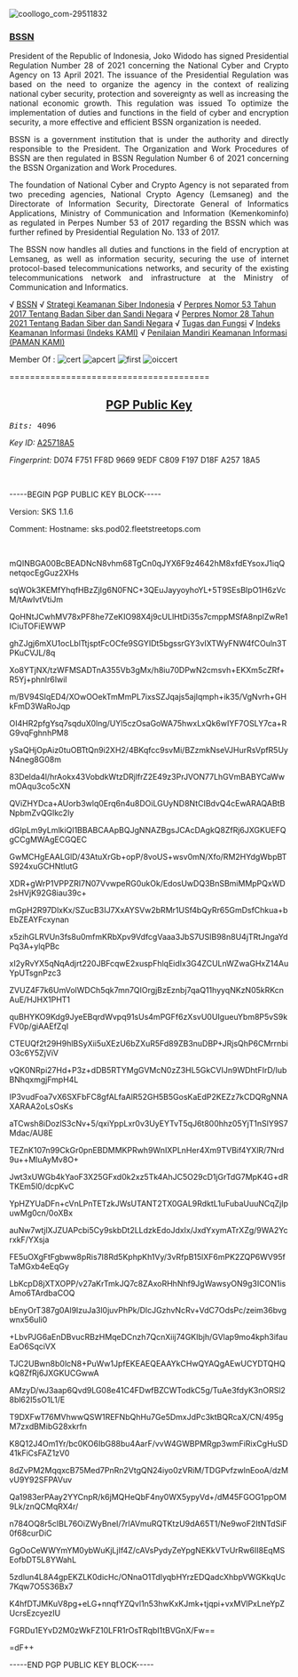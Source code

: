 ![coollogo_com-29511832](https://github.com/gg2774/gg2774/assets/135232724/4697725b-a265-4b4c-91fe-599b04ca5f44)


<h3><a href="#"><b>BSSN</b></a></h3>


<p style="text-align: justify">President of the Republic of Indonesia, Joko Widodo has signed Presidential Regulation Number 28 of 2021 concerning the National Cyber and Crypto Agency on 13 April 2021. The issuance of the Presidential Regulation was based on the need to organize the agency in the context of realizing national cyber security, protection and sovereignty as well as increasing the national economic growth. This regulation was issued To optimize the implementation of duties and functions in the field of cyber and encryption security, a more effective and efficient BSSN organization is needed.</p>

<p style="text-align: justify">BSSN is a government institution that is under the authority and directly responsible to the President. The Organization and Work Procedures of BSSN are then regulated in BSSN Regulation Number 6 of 2021 concerning the BSSN Organization and Work Procedures.</p>

<p style="text-align: justify">The foundation of National Cyber and Crypto Agency is not separated from two preceding agencies, National Crypto Agency (Lemsaneg)  and the Directorate of Information Security, Directorate General of Informatics Applications, Ministry of Communication and Information (Kemenkominfo) as regulated in Perpes Number 53 of 2017 regarding the BSSN which was further refined by Presidential Regulation No. 133 of 2017.</p>

<p style="text-align: justify">The BSSN now handles all duties and functions in the field of encryption at Lemsaneg, as well as information security, securing the use of internet protocol-based telecommunications networks, and security of the existing telecommunications network and infrastructure at the Ministry of Communication and Informatics.</p>

√ <a href="https://bssn.go.id/">BSSN</a>
√ <a href="../halaman/tentang/pengantar-strategi-keamanan-siber-indonesia.html">Strategi Keamanan Siber Indonesia</a> 
√ <a href="../halaman/tentang/perpres-nomor-53-tahun-2017-tentang-badan-siber-dan-sandi-negara.html">Perpres Nomor 53 Tahun 2017 Tentang Badan Siber dan Sandi Negara</a> 
√ <a href="../halaman/tentang/perpres-nomor-28-tahun-2021-tentang-badan-siber-dan-sandi-negara.html">Perpres Nomor 28 Tahun 2021 Tentang Badan Siber dan Sandi Negara</a> 
√ <a href="../halaman/tentang/tugas-dan-fungsi-bssn.html">Tugas dan Fungsi</a> 
√ <a href="https://bssn.go.id/indeks-kami/">Indeks Keamanan Informasi (Indeks KAMI)</a> 
√ <a href="https://bssn.go.id/paman-kami/">Penilaian Mandiri Keamanan Informasi (PAMAN KAMI)</a>

Member Of :
![cert](https://github.com/gg2774/gg2774/assets/135232724/665bdc54-fad8-4ddb-8737-982aa1b08696)
![apcert](https://github.com/gg2774/gg2774/assets/135232724/e8a54cf8-b535-4aff-983e-93f7af504fcb)
![first](https://github.com/gg2774/gg2774/assets/135232724/c0316578-330b-47f4-b5fe-cb3d216fd675)
![oiccert](https://github.com/gg2774/gg2774/135232724/f300d67e-df92-4272-bc34-fa32d5521fc1)

=======================================
  <!-- BEGIN LEFT SIDEBAR -->            
  <div class="span12 blog-item margin-bottom-40" style="text-align:justify;">
       	<center><h2><b><a href="#">PGP Public Key</a></b></h2></center>
    <p></p><pre><em>Bits: </em>4096</pre>

<p><em>Key ID: </em><a href="https://pgp.mit.edu/pks/lookup?op=get&amp;search=0xF197D18FA25718A5">A25718A5</a></p>

<p><em>Fingerprint: </em>D074 F751 FF8D 9669 9EDF C809 F197 D18F A257 18A5</p>

<p>&nbsp;</p>

<p>-----BEGIN PGP PUBLIC KEY BLOCK-----</p>

<p>Version: SKS 1.1.6</p>

<p>Comment: Hostname: sks.pod02.fleetstreetops.com</p>
<p>&nbsp;</p>
<p>mQINBGA00BcBEADNcN8vhm68TgCn0qJYX6F9z4642hM8xfdEYsoxJ1iqQnetqocEgGuz2XHs</p>
<p>sqWOk3KEMfYhqfHBzZjIg6N0FNC+3QEuJayyoyhoYL+5T9SEsBIpO1H6zVcM/tAwIvtVtiJm</p>
<p>QoHNtJCwhMV78xPF8he7ZeKIO98X4j9cULlHtDi35s7cmppMSfA8nplZwRe1ICiuTOFiEWWP</p>
<p>ghZJgj6mXU1ocLblTtjsptFcOCfe9SGYIDt5bgssrGY3vIXTWyFNW4fCOuln3TPKuCVJL/8q</p>
<p>Xo8YTjNX/tzWFMSADTnA355Vb3gMx/h8iu70DPwN2cmsvh+EKXm5cZRf+R5Yj+phnlr6Iwil</p>
<p>m/BV94SlqED4/XOwOOekTmMmPL7ixsSZJqajs5ajIqmph+ik35/VgNvrh+GHkFmD3WaRoJqp</p>
<p>OI4HR2pfgYsq7sqduX0lng/UYl5czOsaGoWA75hwxLxQk6wIYF7OSLY7ca+RG9vqFghnhPM8</p>
<p>ySaQHjOpAiz0tuOBTtQn9i2XH2/4BKqfcc9svMi/BZzmkNseVJHurRsVpfR5UyN4neg8G08m</p>
<p>83Delda4l/hrAokx43VobdkWtzDRjlfrZ2E49z3PrJVON77LhGVmBABYCaWwmOAqu3co5cXN</p>
<p>QViZHYDca+AUorb3wlq0Erq6n4u8DOiLGUyND8NtCIBdvQ4cEwARAQABtBNpbmZvQGlkc2ly</p>
<p>dGlpLm9yLmlkiQI1BBABCAApBQJgNNAZBgsJCAcDAgkQ8ZfRj6JXGKUEFQgCCgMWAgECGQEC</p>
<p>GwMCHgEAALGlD/43AtuXrGb+opP/8voUS+wsv0mN/Xfo/RM2HYdgWbpBTS924xuGCHNtlutG</p>
<p>XDR+gWrP1VPPZRI7N07VvwpeRG0ukOk/EdosUwDQ3BnSBmiMMpPQxWD2sHVjK92G8iau39c+</p>
<p>mGpH2R97DlxKx/SZucB3IJ7XxAYSVw2bRMr1USf4bQyRr65GmDsfChkua+bEbZEAYFcxynan</p>
<p>x5zihGLRVUn3fs8u0mfmKRbXpv9VdfcgVaaa3JbS7USIB98n8U4jTRtJngaYdPq3A+ylqPBc</p>
<p>xI2yRvYX5qNqAdjrt220JBFcqwE2xuspFhlqEidIx3G4ZCULnWZwaGHxZ14AuYpUTsgnPzc3</p>
<p>ZVUZ4F7k6UmVolWDCh5qk7mn7QIOrgjBzEznbj7qaQ11hyyqNKzN05kRKcnAuE/HJHX1PHT1</p>
<p>quBHYKO9Kdg9JyeEBqrdWvpq91sUs4mPGFf6zXsvU0UIgueuYbm8P5vS9kFV0p/giAAEfZqI</p>
<p>CTEUQf2t29H9hlBSyXii5uXEzU6bZXuR5Fd89ZB3nuDBP+JRjsQhP6CMrrnbiO3c6Y5ZjViV</p>
<p>vQK0NRpi27Hd+P3z+dDB5RTYMgGVMcN0zZ3HL5GkCVIJn9WDhtFIrD/IubBNhqxmgjFmpH4L</p>
<p>IP3vudFoa7vX6SXFbFC8gfALfaAlR52GH5B5GosKaEdP2KEZz7kCDQRgNNAXARAA2oLsOsKs</p>
<p>aTCwsh8iDozlS3cNv+5/qxiYppLxr0v3UyEYTvT5qJ6t800hhz05YjT1nSlY9S7Mdac/AU8E</p>
<p>TEZnK107n99CkGr0pnEBDMMKPRwh9WnIXPLnHer4Xm9TVBif4YXlR/7Nrd9u++MluAyMv8O+</p>
<p>Jwt3xUWGb4kYaoF3X25GFxd0k2xz5Tk4AhJC5O29cD1jGrTdG7MpK4G+dRTKEm5l0/dcpKvC</p>
<p>YpHZYUaDFn+cVnLPnTETzkJWsUTANT2TX0GAL9RdktL1uFubaUuuNCqZjIpuwMg0cn/0oXBx</p>
<p>auNw7wtjlXJZUAPcbi5Cy9skbDt2LLdzkEdoJdxIx/JxdYxymATrXZg/9WA2YcrxkF/YXsja</p>
<p>FE5uOXgFtFgbww8pRis7I8Rd5KphpKh1Vy/3vRfpB15lXF6mPK2ZQP6WV95fTaMGxb4eEqGy</p>
<p>LbKcpD8jXTXOPP/v27aKrTmkJQ7c8ZAxoRHhNhf9JgWawsyON9g3ICON1isAmo6TArdbaCOQ</p>
<p>bEnyOrT387g0Al9lzuJa3l0juvPhPk/DlcJGzhvNcRv+VdC7OdsPc/zeim36bvgwnx56uli0</p>
<p>+LbvPJG6aEnDBvucRBzHMqeDCnzh7QcnXiij74GKIbjh/GVlap9mo4kph3ifauEaO6SqciVX</p>
<p>TJC2UBwn8b0lcN8+PuWw1JpfEKEAEQEAAYkCHwQYAQgAEwUCYDTQHQkQ8ZfRj6JXGKUCGwwA</p>
<p>AMzyD/wJ3aap6Qvd9LG08e41C4FDwfBZCWTodkC5g/TuAe3fdyK3nORSl28bl62I5sO1L1/E</p>
<p>T9DXFwT76MVhwwQSW1REFNbQhHu7Ge5DmxJdPc3ktBQRcaX/CN/495gM7zxdBMibG28xkrfn</p>
<p>K8Q12J4Om1Yr/bc0KO6IbG88bu4AarF/vvW4GWBPMRgp3wmFiRixCgHuSD41kFiCsFAZ1zV0</p>
<p>8dZvPM2MqqxcB75Med7PnRn2VtgQN24iyo0zVRiM/TDGPvfzwlnEooA/dzMvU9Y92SFPAVuv</p>
<p>Qa1983erPAay2YYCnpR/k6jMQHeQbF4ny0WX5ypyVd+/dM45FGOG1ppOM9Lk/znQCMqRX4r/</p>
<p>n784OQ8r5cIBL76OiZWyBneI/7rlAVmuRQTKtzU9dA65T1/Ne9woF2ItNTdSiF0f68curDiC</p>
<p>GgOoCeWWYmYM0ybWuKjLjIf4Z/cAVsPydyZeYpgNEKkVTvUrRw6II8EqMSEofbDT5L8YWahL</p>
<p>5zdlun4L8A4gpEKZLK0dicHc/ONnaO1TdIyqbHYrzEDQadcXhbpVWGKkqUc7Kqw7O5S36Bx7</p>
<p>K4hfDTJMKuV8pg+eLG+nnqfYZQvl1n53hwKxKJmk+tjqpi+vxMVlPxLneYpZUcrsEzcyezIU</p>
<p>FGRDu1EYvD2M0zWkFZ10LFR1rOsTRqbI1tBVGnX/Fw==</p>
<p>=dF++</p>
<p>-----END PGP PUBLIC KEY BLOCK-----</p>
<p></p>
			</div>
	<!-- END LEFT SIDEBAR -->         
</div>
